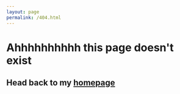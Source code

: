 ```yaml
---
layout: page
permalink: /404.html
---
```


# Ahhhhhhhhhh this page doesn't exist

## Head back to my [homepage](https://sharan-naribole.github.io/)
